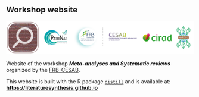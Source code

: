 ## Workshop website

![](https://raw.githubusercontent.com/literaturesynthesis/literaturesynthesis.github.io/main/img/banner-literaturesynthesis_150dpi.png)

Website of the workshop **_Meta-analyses and Systematic reviews_**
organized by the [FRB-CESAB](https://www.fondationbiodiversite.fr/en/about-the-foundation/le-cesab/).

This website is built with the R package [`distill`](https://rstudio.github.io/distill/)
and is available at: **https://literaturesynthesis.github.io**
